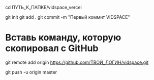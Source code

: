 cd ПУТЬ_К_ПАПКЕ/vidspace_vercel

git init
git add .
git commit -m "Первый коммит VIDSPACE"

# Вставь команду, которую скопировал с GitHub
git remote add origin https://github.com/ТВОЙ_ЛОГИН/vidspace.git

git push -u origin master
